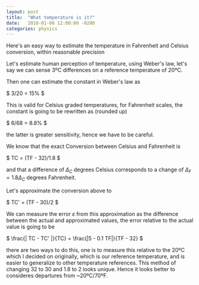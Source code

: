 ```yaml
---
layout: post
title:  "What temperature is it?"
date:   2018-01-08 12:00:00 -0200
categories: physics
---
```


Here's an easy way to estimate the temperature
in Fahrenheit and Celsius conversion, within reasonable precision

Let's estimate human perception of temperature,
using Weber's law, let's say we can sense 3ºC differences 
on a reference temperature of 20ºC.

Then one can estimate the constant in Weber's law as

$ 3/20 = 15\% $

This is valid for Celsius graded temperatures, for Fahrenheit
scales, the constant is going to be rewritten as
(rounded up)

$ 6/68 = 8.8\% $

the latter is greater sensitivity, hence we have to be careful.

We know that the exact Conversion between Celsius and Fahrenheit is

$ TC = (TF - 32)/1.8 $

and that a difference of $\Delta_C$ degrees Celsius corresponds
to a change of $\Delta_F = 1.8 \Delta_C$ degrees Fahrenheit.

Let's approximate the conversion above to

$ TC' = (TF - 30)/2 $

We can measure the error $\varepsilon$ from this approximation
as the difference between the actual and approximated values,
the error relative to the actual value is going to be

$ \frac{| TC - TC' |}{TC} = \frac{|5 - 0.1 TF|}{TF - 32} $

there are two ways to do this, one is to measure this relative
to the 20ºC which I decided on originally, which is our reference
temperature, and is easier to generalize to other temperature
references.
This method of changing 32 to 30 and 1.8 to 2 looks
unique. Hence it looks better to consideres departures from ~20ºC/70ºF.

